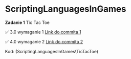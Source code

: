 # ScriptingLanguagesInGames

**Zadanie 1** Tic Tac Toe

:white_check_mark: 3.0 wymaganie 1 [Link do commita 1](https://github.com/starowicz727/ScriptingLanguagesInGames/commit/25490847f223a4f83adcecd778cf484c4917a3ae)

:white_check_mark: 4.0 wymaganie 2 [Link do commita 2](https://github.com/starowicz727/ScriptingLanguagesInGames/commit/086df4db37ef38776284554ed6bf2647ba591e8c)

Kod: (ScriptingLanguagesInGames\TicTacToe)
 
